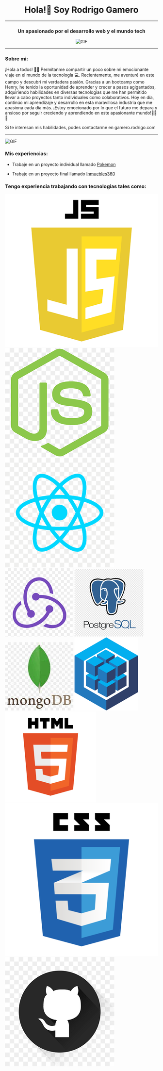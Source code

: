<h1 align="center"> Hola!👋 Soy Rodrigo Gamero</h1>
<hr/>
<h3 align="center">Un apasionado por el desarrollo web y el mundo tech</h3>
<p align="center">
  <img src="giphy.gif" alt="GIF">
</p>
<hr />

### Sobre mi:

¡Hola a todos! 🫶🏻 Permítanme compartir un poco sobre mi emocionante viaje en el mundo de la tecnología 💻. Recientemente, me aventuré en este campo y descubrí mi verdadera pasión. Gracias a un bootcamp como Henry, he tenido la oportunidad de aprender y crecer a pasos agigantados, adquiriendo habilidades en diversas tecnologías que me han permitido llevar a cabo proyectos tanto individuales como colaborativos. Hoy en día, continúo mi aprendizaje y desarrollo en esta maravillosa industria que me apasiona cada día más. ¡Estoy emocionado por lo que el futuro me depara y ansioso por seguir creciendo y aprendiendo en este apasionante mundo!🚀🚀🚀

Si te interesan mis habilidades, podes contactarme en <a>gamero.rodrigo.com</a>

<hr />
<p>
  <img src="coding.gif" alt="GIF">
</p>

### Mis experiencias:

- Trabaje en un proyecto individual llamado [Pokemon](https://github.com/Regameroh87/Pokemon-PI)

- Trabaje en un proyecto final llamado [Inmuebles360](https://github.com/joaBotto/proyectofinal)

### Tengo experiencia trabajando con tecnologias tales como:

![Alt text](javascript.png) ![Alt text](nodejs.png) ![Alt text](react.png) ![Alt text](redux.png) ![Alt text](postgresSQL.png) ![Alt text](mongoDB.jpeg) ![Alt text](sequelize.png) ![Alt text](html.png) ![Alt text](css.png) ![Alt text](github.png)
